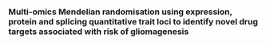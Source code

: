 ### Multi-omics Mendelian randomisation using expression, protein and splicing quantitative trait loci to identify novel drug targets associated with risk of gliomagenesis
